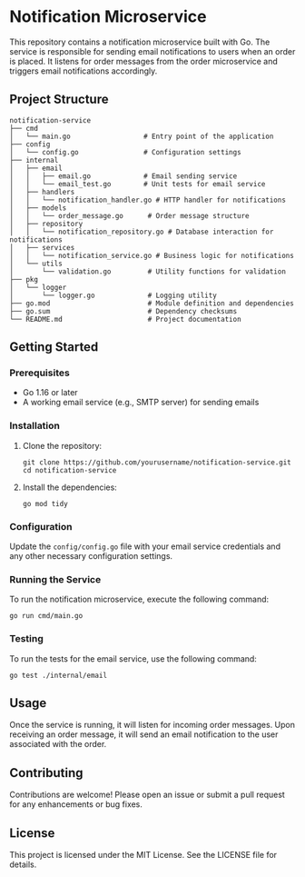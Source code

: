 # Notification Microservice

This repository contains a notification microservice built with Go. The service is responsible for sending email notifications to users when an order is placed. It listens for order messages from the order microservice and triggers email notifications accordingly.

## Project Structure

```
notification-service
├── cmd
│   └── main.go                  # Entry point of the application
├── config
│   └── config.go                # Configuration settings
├── internal
│   ├── email
│   │   ├── email.go             # Email sending service
│   │   └── email_test.go        # Unit tests for email service
│   ├── handlers
│   │   └── notification_handler.go # HTTP handler for notifications
│   ├── models
│   │   └── order_message.go      # Order message structure
│   ├── repository
│   │   └── notification_repository.go # Database interaction for notifications
│   ├── services
│   │   └── notification_service.go # Business logic for notifications
│   └── utils
│       └── validation.go         # Utility functions for validation
├── pkg
│   └── logger
│       └── logger.go             # Logging utility
├── go.mod                        # Module definition and dependencies
├── go.sum                        # Dependency checksums
└── README.md                     # Project documentation
```

## Getting Started

### Prerequisites

- Go 1.16 or later
- A working email service (e.g., SMTP server) for sending emails

### Installation

1. Clone the repository:

   ```
   git clone https://github.com/yourusername/notification-service.git
   cd notification-service
   ```

2. Install the dependencies:

   ```
   go mod tidy
   ```

### Configuration

Update the `config/config.go` file with your email service credentials and any other necessary configuration settings.

### Running the Service

To run the notification microservice, execute the following command:

```
go run cmd/main.go
```

### Testing

To run the tests for the email service, use the following command:

```
go test ./internal/email
```

## Usage

Once the service is running, it will listen for incoming order messages. Upon receiving an order message, it will send an email notification to the user associated with the order.

## Contributing

Contributions are welcome! Please open an issue or submit a pull request for any enhancements or bug fixes.

## License

This project is licensed under the MIT License. See the LICENSE file for details.